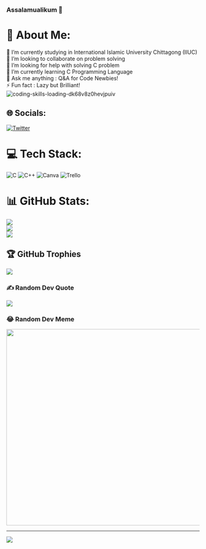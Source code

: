 ### Assalamualikum 👋

# 💫 About Me:
🔭 I’m currently studying in International Islamic University Chittagong (IIUC)<br>👯 I’m looking to collaborate on problem solving<br>🤝 I’m looking for help with solving C problem<br>🌱 I’m currently learning C Programming Language<br>💬 Ask me anything : Q&A for Code Newbies!<br>⚡ Fun fact : Lazy but Brilliant!<br>
![coding-skills-loading-dk68v8z0hevjpuiv](https://github.com/Abdul-Mukit-001/Abdul-Mukit-001/assets/129657507/91a2e82c-c1e4-4166-9777-169798e4ecb7)


## 🌐 Socials:
[![Twitter](https://img.shields.io/badge/Twitter-%231DA1F2.svg?logo=Twitter&logoColor=white)](https://twitter.com/@AbdulMu98720553) 

# 💻 Tech Stack:
![C](https://img.shields.io/badge/c-%2300599C.svg?style=for-the-badge&logo=c&logoColor=white) ![C++](https://img.shields.io/badge/c++-%2300599C.svg?style=for-the-badge&logo=c%2B%2B&logoColor=white) ![Canva](https://img.shields.io/badge/Canva-%2300C4CC.svg?style=for-the-badge&logo=Canva&logoColor=white) ![Trello](https://img.shields.io/badge/Trello-%23026AA7.svg?style=for-the-badge&logo=Trello&logoColor=white)
# 📊 GitHub Stats:
![](https://github-readme-stats.vercel.app/api?username=Abdul-Mukit-001&theme=radical&hide_border=true&include_all_commits=true&count_private=true)<br/>
![](https://github-readme-streak-stats.herokuapp.com/?user=Abdul-Mukit-001&theme=radical&hide_border=true)<br/>
![](https://github-readme-stats.vercel.app/api/top-langs/?username=Abdul-Mukit-001&theme=radical&hide_border=true&include_all_commits=true&count_private=true&layout=compact)

## 🏆 GitHub Trophies
![](https://github-profile-trophy.vercel.app/?username=Abdul-Mukit-001&theme=radical&no-frame=false&no-bg=true&margin-w=4)

### ✍️ Random Dev Quote
![](https://quotes-github-readme.vercel.app/api?type=horizontal&theme=radical)

### 😂 Random Dev Meme
<img src="https://rm.up.railway.app/" width="512px"/>

---
[![](https://visitcount.itsvg.in/api?id=Abdul-Mukit-001&icon=0&color=12)](https://visitcount.itsvg.in)

<!-- Proudly created with GPRM ( https://gprm.itsvg.in ) -->
